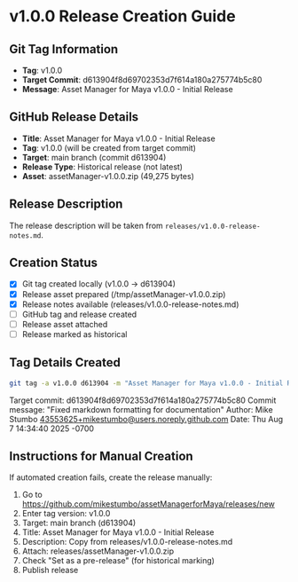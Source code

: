 # v1.0.0 Release Creation Guide

## Git Tag Information
- **Tag**: v1.0.0
- **Target Commit**: d613904f8d69702353d7f614a180a275774b5c80
- **Message**: Asset Manager for Maya v1.0.0 - Initial Release

## GitHub Release Details
- **Title**: Asset Manager for Maya v1.0.0 - Initial Release
- **Tag**: v1.0.0 (will be created from target commit)
- **Target**: main branch (commit d613904)
- **Release Type**: Historical release (not latest)
- **Asset**: assetManager-v1.0.0.zip (49,275 bytes)

## Release Description
The release description will be taken from `releases/v1.0.0-release-notes.md`.

## Creation Status
- [x] Git tag created locally (v1.0.0 -> d613904)
- [x] Release asset prepared (/tmp/assetManager-v1.0.0.zip)
- [x] Release notes available (releases/v1.0.0-release-notes.md)
- [ ] GitHub tag and release created
- [ ] Release asset attached
- [ ] Release marked as historical

## Tag Details Created
```bash
git tag -a v1.0.0 d613904 -m "Asset Manager for Maya v1.0.0 - Initial Release"
```

Target commit: d613904f8d69702353d7f614a180a275774b5c80
Commit message: "Fixed markdown formatting for documentation"
Author: Mike Stumbo <43553625+mikestumbo@users.noreply.github.com>
Date: Thu Aug 7 14:34:40 2025 -0700

## Instructions for Manual Creation
If automated creation fails, create the release manually:
1. Go to https://github.com/mikestumbo/assetManagerforMaya/releases/new
2. Enter tag version: v1.0.0
3. Target: main branch (d613904)
4. Title: Asset Manager for Maya v1.0.0 - Initial Release
5. Description: Copy from releases/v1.0.0-release-notes.md
6. Attach: releases/assetManager-v1.0.0.zip
7. Check "Set as a pre-release" (for historical marking)
8. Publish release